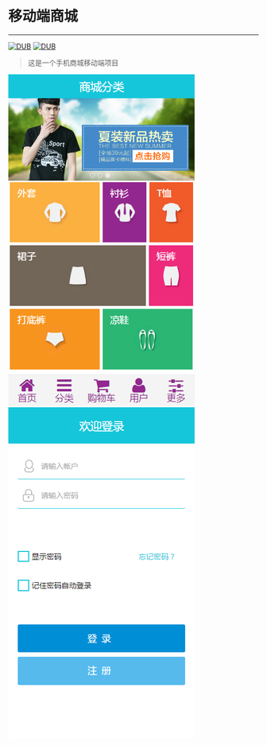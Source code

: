 # 移动端商城

---
[![DUB](https://img.shields.io/dub/l/vibe-d.svg?maxAge=2592000)](https://github.com/mrxf/shopApp/blob/master/LICENSE)
[![DUB](https://img.shields.io/badge/sass-v3.44-blue.svg?maxAge=2592000)](http://sass-lang.com)

> 这是一个手机商城移动端项目


![image](images/git_category.png)
![image](images/git_login.png)

 
